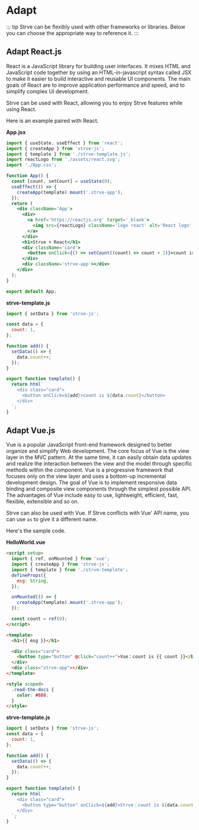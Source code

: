 # Adapt

::: tip
Strve can be flexibly used with other frameworks or libraries. Below you can choose the appropriate way to reference it.
:::

## Adapt React.js

React is a JavaScript library for building user interfaces. It mixes HTML and JavaScript code together by using an HTML-in-javascript syntax called JSX to make it easier to build interactive and reusable UI components. The main goals of React are to improve application performance and speed, and to simplify complex UI development.

Strve can be used with React, allowing you to enjoy Strve features while using React.

Here is an example paired with React.

**App.jsx**

```jsx
import { useState, useEffect } from 'react';
import { createApp } from 'strve-js';
import { template } from './strve-template.js';
import reactLogo from './assets/react.svg';
import './App.css';

function App() {
  const [count, setCount] = useState(0);
  useEffect(() => {
    createApp(template).mount('.strve-app');
  });
  return (
    <div className='App'>
      <div>
        <a href='https://reactjs.org' target='_blank'>
          <img src={reactLogo} className='logo react' alt='React logo' />
        </a>
      </div>
      <h1>Strve + React</h1>
      <div className='card'>
        <button onClick={() => setCount((count) => count + 1)}>count is {count}</button>
      </div>
      <div className='strve-app'></div>
    </div>
  );
}

export default App;
```

**strve-template.js**

```js
import { setData } from 'strve-js';

const data = {
  count: 1,
};

function add() {
  setData(() => {
    data.count++;
  });
}

export function template() {
  return html`
    <div class="card">
      <button onClick=${add}>count is ${data.count}</button>
    </div>
  `;
}
```

## Adapt Vue.js

Vue is a popular JavaScript front-end framework designed to better organize and simplify Web development. The core focus of Vue is the view layer in the MVC pattern. At the same time, it can easily obtain data updates and realize the interaction between the view and the model through specific methods within the component. Vue is a progressive framework that focuses only on the view layer and uses a bottom-up incremental development design. The goal of Vue is to implement responsive data binding and composite view components through the simplest possible API. The advantages of Vue include easy to use, lightweight, efficient, fast, flexible, extensible and so on.

Strve can also be used with Vue. If Strve conflicts with Vue' API name, you can use `as` to give it a different name.

Here's the sample code.

**HelloWorld.vue**

```html
<script setup>
  import { ref, onMounted } from 'vue';
  import { createApp } from 'strve-js';
  import { template } from './strve-template';
  defineProps({
    msg: String,
  });

  onMounted(() => {
    createApp(template).mount('.strve-app');
  });

  const count = ref(0);
</script>

<template>
  <h1>{{ msg }}</h1>

  <div class="card">
    <button type="button" @click="count++">Vue：count is {{ count }}</button>
  </div>
  <div class="strve-app"></div>
</template>

<style scoped>
  .read-the-docs {
    color: #888;
  }
</style>
```

**strve-template.js**

```js
import { setData } from 'strve-js';
const data = {
  count: 1,
};

function add() {
  setData(() => {
    data.count++;
  });
}

export function template() {
  return html`
    <div class="card">
      <button type="button" onClick=${add}>Strve：count is ${data.count}</button>
    </div>
  `;
}
```
